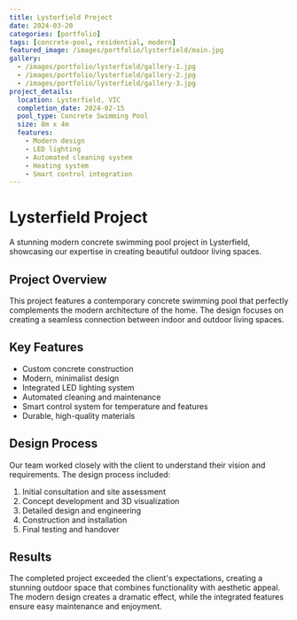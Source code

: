 ```yaml
---
title: Lysterfield Project
date: 2024-03-20
categories: [portfolio]
tags: [concrete-pool, residential, modern]
featured_image: /images/portfolio/lysterfield/main.jpg
gallery:
  - /images/portfolio/lysterfield/gallery-1.jpg
  - /images/portfolio/lysterfield/gallery-2.jpg
  - /images/portfolio/lysterfield/gallery-3.jpg
project_details:
  location: Lysterfield, VIC
  completion_date: 2024-02-15
  pool_type: Concrete Swimming Pool
  size: 8m x 4m
  features:
    - Modern design
    - LED lighting
    - Automated cleaning system
    - Heating system
    - Smart control integration
---
```


# Lysterfield Project

A stunning modern concrete swimming pool project in Lysterfield, showcasing our expertise in creating beautiful outdoor living spaces.

## Project Overview

This project features a contemporary concrete swimming pool that perfectly complements the modern architecture of the home. The design focuses on creating a seamless connection between indoor and outdoor living spaces.

## Key Features

- Custom concrete construction
- Modern, minimalist design
- Integrated LED lighting system
- Automated cleaning and maintenance
- Smart control system for temperature and features
- Durable, high-quality materials

## Design Process

Our team worked closely with the client to understand their vision and requirements. The design process included:

1. Initial consultation and site assessment
2. Concept development and 3D visualization
3. Detailed design and engineering
4. Construction and installation
5. Final testing and handover

## Results

The completed project exceeded the client's expectations, creating a stunning outdoor space that combines functionality with aesthetic appeal. The modern design creates a dramatic effect, while the integrated features ensure easy maintenance and enjoyment.
